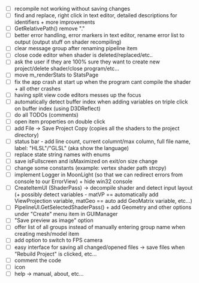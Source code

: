 - [ ] recompile not working without saving changes
- [ ] find and replace, right click in text editor, detailed descriptions for identifiers + more improvements
- [ ] GetRelativePath() remove ".\"
- [ ] better error handling, error markers in text editor, rename error list to output (output stuff on shader recompiling)
- [ ] clear message group after renaming pipeline item
- [ ] close code editor when shader is deleted/replaced/etc..
- [ ] ask the user if they are 100% sure they want to create new project/delete shader/close program/etc...
- [ ] move m_renderStats to StatsPage
- [ ] fix the app crash at start up when the program cant compile the shader + all other crashes
- [ ] having split view code editors messes up the focus
- [ ] automatically detect buffer index when adding variables on triple click on buffer index (using D3DReflect)
- [ ] do all TODOs (comments)
- [ ] open item properties on double click
- [ ] add File -> Save Project Copy (copies all the shaders to the project directory)
- [ ] status bar - add line count, current columnt/max column, full file name, label: "HLSL"/"GLSL" (aka show the language)
- [ ] replace state string names with enums
- [ ] save isFullscreen and isMaximized on exit/on size change
- [ ] change some constants (example: vertex shader path strcpy)
- [ ] implement Logger in MoonLight (so that we can redirect errors from console to our ErrorView) + hide win32 console
- [ ] CreateItemUI (ShaderPass) -> decompile shader and detect input layout (+ possibly detect variables - matVP == automatically add ViewProjection variable, matGeo == auto add GeoMatrix variable, etc...)
- [ ] PipelineUI.GetSelectedShaderPass() + add Geometry and other options under "Create" menu item in GUIManager
- [ ] "Save preview as image" option
- [ ] offer list of all groups instead of manually entering group name when creating mesh/model item
- [ ] add option to switch to FPS camera
- [ ] easy interface for saving all changed/opened files -> save files when "Rebuild Project" is clicked, etc...
- [ ] comment the code
- [ ] icon
- [ ] help -> manual, about, etc...